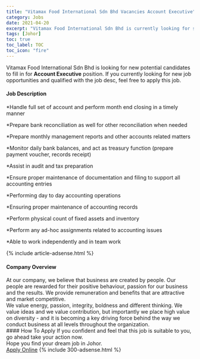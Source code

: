 ```yaml
---
title: "Vitamax Food International Sdn Bhd Vacancies Account Executive" 
category: Jobs 
date: 2021-04-20 
excerpt: "Vitamax Food International Sdn Bhd is currently looking for suitable person to fill in the Account Executive which based in Johor" 
tags: [Johor] 
toc: true 
toc_label: TOC 
toc_icon: "fire" 
--- 
```


<p>Vitamax Food International Sdn Bhd is looking for new potential candidates to fill in for <b>Account Executive</b> position. If you currently looking for new job opportunities and qualified with the job desc, feel free to apply this job.
</p><div><div><h4>Job Description</h4></div><div><div><span><div><p>*Handle full set of account and perform month end closing in a timely manner</p><p>*Prepare bank reconciliation as well for other reconciliation when needed</p><p>*Prepare monthly management reports and other accounts related matters</p><p>*Monitor daily bank balances, and act as treasury function (prepare payment voucher, records receipt)</p><p>*Assist in audit and tax preparation</p><p>*Ensure proper maintenance of documentation and filing to support all accounting entries</p><p>*Performing day to day accounting operations</p><p>*Ensuring proper maintenance of accounting records</p><p>*Perform physical count of fixed assets and inventory</p><p>*Perform any ad-hoc assignments related to accounting issues</p><p>*Able to work independently and in team work</p></div></span></div></div></div> 
{% include article-adsense.html %} 
<div><div><h4>Company Overview</h4></div><div><div><span><div><div>At our company, we believe that business are created by people. Our people are rewarded for their positive behaviour, passion for our business and the results. We provide remuneration and benefits that are attractive and market competitive.</div>
<div>We value energy, passion, integrity, boldness and different thinking. We value ideas and we value contribution, but importantly we place high value on diversity - and it is becoming a key driving force behind the way we conduct business at all levels throughout the organization.</div></div></span></div></div></div> 
#### How To Apply 
If you confident and feel that this job is suitable to you, go ahead take your action now. <br/> 
Hope you find your dream job in Johor. <br/> 
<a href="https://www.jobstreet.com.my/en/job/account-executive-4542569?jobId=jobstreet-my-job-4542569&" class="btn btn--info" target="_blank" rel="nofollow noopenner">Apply Online</a> 
{% include 300-adsense.html %} 